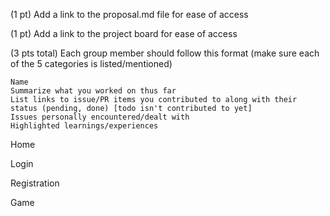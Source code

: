 (1 pt) Add a link to the proposal.md file for ease of access

(1 pt) Add a link to the project board for ease of access

(3 pts total) Each group member should follow this format (make sure each of the 5 categories is listed/mentioned) 
  
    Name
    Summarize what you worked on thus far
    List links to issue/PR items you contributed to along with their status (pending, done) [todo isn't contributed to yet]
    Issues personally encountered/dealt with 
    Highlighted learnings/experiences


Home 


Login 



Registration 

Game 

